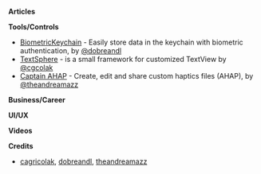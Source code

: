 **Articles**


**Tools/Controls**

* [BiometricKeychain](https://github.com/appssemble/BiometricKeychain) - Easily store data in the keychain with biometric authentication, by [@dobreandl](https://twitter.com/dobreandl)
* [TextSphere](https://github.com/cagricolak/TextSphere) - is a small framework for customized TextView by [@cgcolak](https://twitter.com/cgcolak)
* [Captain AHAP](http://ahap.fancypixel.it) - Create, edit and share custom haptics files (AHAP), by [@theandreamazz](https://twitter.com/theandreamazz)

**Business/Career**



**UI/UX**



**Videos**


**Credits**

* [cagricolak](https://github.com/cagricolak), [dobreandl](https://github.com/chelemen-razvan), [theandreamazz](https://github.com/andreamazz)
